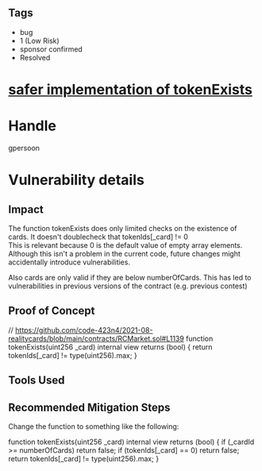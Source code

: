 ## Tags

- bug
- 1 (Low Risk)
- sponsor confirmed
- Resolved

# [safer implementation of tokenExists](https://github.com/code-423n4/2021-08-realitycards-findings/issues/8) 

# Handle

gpersoon


# Vulnerability details

## Impact
The function tokenExists does only limited checks on the existence of cards.
It doesn't doublecheck that tokenIds[_card] != 0  
This is relevant because 0 is the default value of empty array elements. Although this isn't a problem in the current code, 
future changes might accidentally introduce vulnerabilities.

Also cards are only valid if they are below numberOfCards. This has led to vulnerabilities in previous versions of the contract
(e.g. previous contest)

## Proof of Concept
// https://github.com/code-423n4/2021-08-realitycards/blob/main/contracts/RCMarket.sol#L1139
function tokenExists(uint256 _card) internal view returns (bool) {
        return tokenIds[_card] != type(uint256).max;
}

## Tools Used

## Recommended Mitigation Steps
Change the function to something like the following:

function tokenExists(uint256 _card) internal view returns (bool) {
       if (_cardId >= numberOfCards) return false;
       if (tokenIds[_card] == 0) return false;
       return tokenIds[_card] != type(uint256).max;
}


